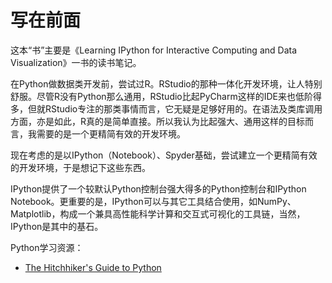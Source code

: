 写在前面
=======

这本“书”主要是《Learning IPython for Interactive Computing and Data Visualization》一书的读书笔记。

在Python做数据类开发前，尝试过R。RStudio的那种一体化开发环境，让人特别舒服。尽管R没有Python那么通用，RStudio比起PyCharm这样的IDE来也低阶得多，但就RStudio专注的那类事情而言，它无疑是足够好用的。在语法及类库调用方面，亦是如此，R真的是简单直接。所以我认为比起强大、通用这样的目标而言，我需要的是一个更精简有效的开发环境。

现在考虑的是以IPython（Notebook）、Spyder基础，尝试建立一个更精简有效的开发环境，于是想记下这些东西。

IPython提供了一个较默认Python控制台强大得多的Python控制台和IPython Notebook。更重要的是，IPython可以与其它工具结合使用，如NumPy、Matplotlib，构成一个兼具高性能科学计算和交互式可视化的工具链，当然，IPython是其中的基石。

Python学习资源：

* [The Hitchhiker's Guide to Python](http://docs.python-guide.org/en/latest/)
